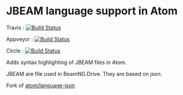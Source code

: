 # JBEAM language support in Atom
Travis : [![Build Status](https://travis-ci.org/50thomatoes50/atom-language-jbeam.svg?branch=master)](https://travis-ci.org/50thomatoes50/atom-language-jbeam)

Appveyor : [![Build Status](https://img.shields.io/appveyor/ci/50thomatoes50/atom-language-jbeam.svg)](https://ci.appveyor.com/project/50thomatoes50/atom-language-jbeam)

Circle : [![Build Status](https://img.shields.io/circleci/project/50thomatoes50/atom-language-jbeam.svg)](https://circleci.com/gh/50thomatoes50/atom-language-jbeam)


Adds syntax highlighting of JBEAM files in Atom.

JBEAM are file used in BeamNG.Drive. They are based on json.

Fork of [atom/language-json](https://github.com/atom/language-json)
